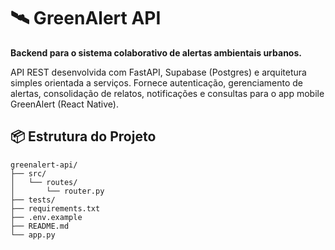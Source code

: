 # 🛰️ GreenAlert API

**Backend para o sistema colaborativo de alertas ambientais urbanos.**

API REST desenvolvida com FastAPI, Supabase (Postgres) e arquitetura simples orientada a serviços.
Fornece autenticação, gerenciamento de alertas, consolidação de relatos, notificações e consultas para o app mobile GreenAlert (React Native).

## 📦 Estrutura do Projeto

```
greenalert-api/
├── src/
│   └── routes/
│       └── router.py
├── tests/
├── requirements.txt
├── .env.example
├── README.md
└── app.py
```